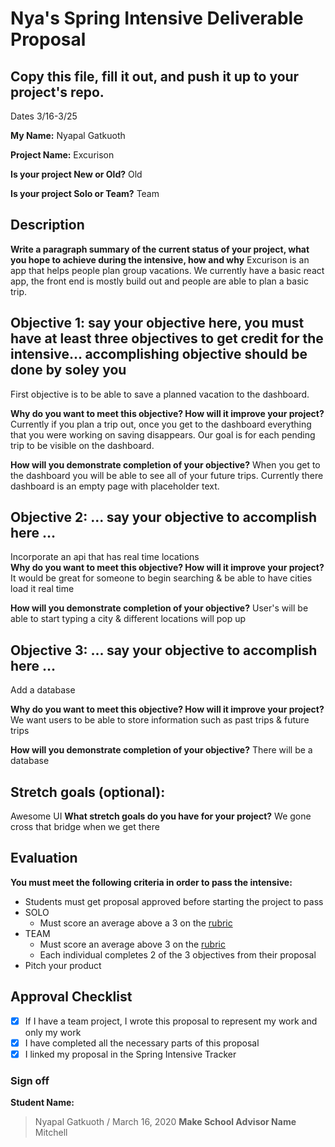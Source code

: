 # Nya's Spring Intensive Deliverable Proposal 

## Copy this file, fill it out, and push it up to your project's repo.

Dates 3/16-3/25

**My Name:**
Nyapal Gatkuoth

**Project Name:** 
Excurison

**Is your project New or Old?**
Old

**Is your project Solo or Team?**
Team

## Description

**Write a paragraph summary of the current status of your project, what you hope to achieve during the intensive, how and why**
Excurison is an app that helps people plan group vacations. We currently have a basic react app, the front end is mostly build out and people are able to plan a basic trip. 

## Objective 1: say your objective here, you must have at least three objectives to get credit for the intensive… accomplishing objective should be done by soley you
First objective is to be able to save a planned vacation to the dashboard. 

**Why do you want to meet this objective? How will it improve your project?** 
Currently if you plan a trip out, once you get to the dashboard everything that you were working on saving disappears. Our goal is for each pending trip to be visible on the dashboard.

**How will you demonstrate completion of your objective?** 
When you get to the dashboard you will be able to see all of your future trips. Currently there dashboard is an empty page with placeholder text.

## Objective 2: ... say your objective to accomplish here …
Incorporate an api that has real time locations  
**Why do you want to meet this objective? How will it improve your project?** 
It would be great for someone to begin searching & be able to have cities load it real time 

**How will you demonstrate completion of your objective?** 
User's will be able to start typing a city & different locations will pop up

## Objective 3: ... say your objective to accomplish here …
Add a database 

**Why do you want to meet this objective? How will it improve your project?** 
We want users to be able to store information such as past trips & future trips 

**How will you demonstrate completion of your objective?** 
There will be a database 

## Stretch goals (optional):
Awesome UI 
**What stretch goals do you have for your project?**
We gone cross that bridge when we get there 

## Evaluation

**You must meet the following criteria in order to pass the intensive:**

- Students must get proposal approved before starting the project to pass
- SOLO
    - Must score an average above a 3 on the [rubric]
- TEAM
    - Must score an average above 3 on the [rubric]
    - Each individual completes 2 of the 3 objectives from their proposal
- Pitch your product


[rubric]:https://docs.google.com/document/d/1IOQDmohLBEBT-hyr-2vgw1mbZUNsq3fHxVfH0oRmVt0/edit



## Approval Checklist
- [X] If I have a team project, I wrote this proposal to represent my work and only my work
- [X] I have completed all the necessary parts of this proposal
- [X] I linked my proposal in the Spring Intensive Tracker

### Sign off

**Student Name:**                
> Nyapal Gatkuoth / March 16, 2020
**Make School Advisor Name**
> Mitchell